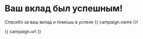 # Ваш вклад был успешным!

Спасибо за ваш вклад и помошь в успехе {{ campaign.name }}!

{{ campaign.url }}
